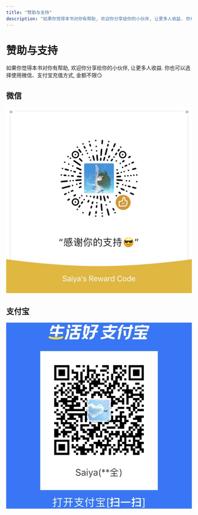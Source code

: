 ```yaml
---
title: "赞助与支持"
description: "如果你觉得本书对你有帮助, 欢迎你分享给你的小伙伴, 让更多人收益. 你也可以选择使用微信、支付宝充值方式, 金额不限😏"
---
```


# 赞助与支持

如果你觉得本书对你有帮助, 欢迎你分享给你的小伙伴, 让更多人收益. 你也可以选择使用微信、支付宝充值方式, 金额不限😏


## 微信
![wechat pay code](./wechat.jpg "width=300")

## 支付宝
![alipay code](./alipay.jpg "width=300")


